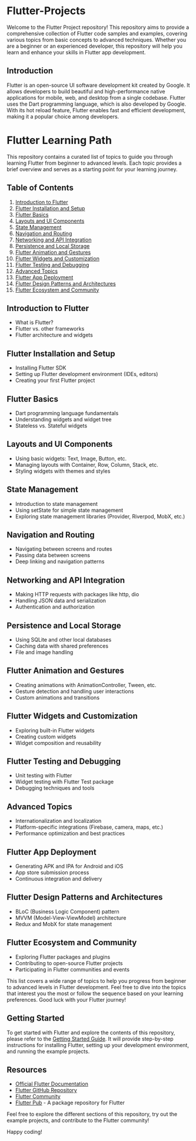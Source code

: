 # Flutter-Projects

Welcome to the Flutter Project repository! This repository aims to provide a comprehensive collection of Flutter code samples and examples, covering various topics from basic concepts to advanced techniques. Whether you are a beginner or an experienced developer, this repository will help you learn and enhance your skills in Flutter app development.

## Introduction

Flutter is an open-source UI software development kit created by Google. It allows developers to build beautiful and high-performance native applications for mobile, web, and desktop from a single codebase. Flutter uses the Dart programming language, which is also developed by Google. With its hot reload feature, Flutter enables fast and efficient development, making it a popular choice among developers.

# Flutter Learning Path

This repository contains a curated list of topics to guide you through learning Flutter from beginner to advanced levels. Each topic provides a brief overview and serves as a starting point for your learning journey.

## Table of Contents

1. [Introduction to Flutter](#introduction-to-flutter)
2. [Flutter Installation and Setup](#flutter-installation-and-setup)
3. [Flutter Basics](#flutter-basics)
4. [Layouts and UI Components](#layouts-and-ui-components)
5. [State Management](#state-management)
6. [Navigation and Routing](#navigation-and-routing)
7. [Networking and API Integration](#networking-and-api-integration)
8. [Persistence and Local Storage](#persistence-and-local-storage)
9. [Flutter Animation and Gestures](#flutter-animation-and-gestures)
10. [Flutter Widgets and Customization](#flutter-widgets-and-customization)
11. [Flutter Testing and Debugging](#flutter-testing-and-debugging)
12. [Advanced Topics](#advanced-topics)
13. [Flutter App Deployment](#flutter-app-deployment)
14. [Flutter Design Patterns and Architectures](#flutter-design-patterns-and-architectures)
15. [Flutter Ecosystem and Community](#flutter-ecosystem-and-community)

## Introduction to Flutter

- What is Flutter?
- Flutter vs. other frameworks
- Flutter architecture and widgets

## Flutter Installation and Setup

- Installing Flutter SDK
- Setting up Flutter development environment (IDEs, editors)
- Creating your first Flutter project

## Flutter Basics

- Dart programming language fundamentals
- Understanding widgets and widget tree
- Stateless vs. Stateful widgets

## Layouts and UI Components

- Using basic widgets: Text, Image, Button, etc.
- Managing layouts with Container, Row, Column, Stack, etc.
- Styling widgets with themes and styles

## State Management

- Introduction to state management
- Using setState for simple state management
- Exploring state management libraries (Provider, Riverpod, MobX, etc.)

## Navigation and Routing

- Navigating between screens and routes
- Passing data between screens
- Deep linking and navigation patterns

## Networking and API Integration

- Making HTTP requests with packages like http, dio
- Handling JSON data and serialization
- Authentication and authorization

## Persistence and Local Storage

- Using SQLite and other local databases
- Caching data with shared preferences
- File and image handling

## Flutter Animation and Gestures

- Creating animations with AnimationController, Tween, etc.
- Gesture detection and handling user interactions
- Custom animations and transitions

## Flutter Widgets and Customization

- Exploring built-in Flutter widgets
- Creating custom widgets
- Widget composition and reusability

## Flutter Testing and Debugging

- Unit testing with Flutter
- Widget testing with Flutter Test package
- Debugging techniques and tools

## Advanced Topics

- Internationalization and localization
- Platform-specific integrations (Firebase, camera, maps, etc.)
- Performance optimization and best practices

## Flutter App Deployment

- Generating APK and IPA for Android and iOS
- App store submission process
- Continuous integration and delivery

## Flutter Design Patterns and Architectures

- BLoC (Business Logic Component) pattern
- MVVM (Model-View-ViewModel) architecture
- Redux and MobX for state management

## Flutter Ecosystem and Community

- Exploring Flutter packages and plugins
- Contributing to open-source Flutter projects
- Participating in Flutter communities and events

This list covers a wide range of topics to help you progress from beginner to advanced levels in Flutter development. Feel free to dive into the topics that interest you the most or follow the sequence based on your learning preferences. Good luck with your Flutter journey!

## Getting Started

To get started with Flutter and explore the contents of this repository, please refer to the [Getting Started Guide](./docs/getting-started.md). It will provide step-by-step instructions for installing Flutter, setting up your development environment, and running the example projects.

## Resources

- [Official Flutter Documentation](https://flutter.dev/docs)
- [Flutter GitHub Repository](https://github.com/flutter/flutter)
- [Flutter Community](https://flutter.dev/community)
- [Flutter Pub](https://pub.dev/) - A package repository for Flutter

Feel free to explore the different sections of this repository, try out the example projects, and contribute to the Flutter community!

Happy coding!
